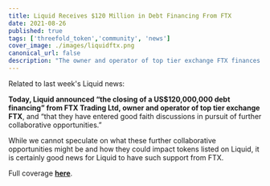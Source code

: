```yaml
---
title: Liquid Receives $120 Million in Debt Financing From FTX
date: 2021-08-26
published: true
tags: ['threefold_token','community', 'news']
cover_image: ./images/liquidftx.png
canonical_url: false
description: "The owner and operator of top tier exchange FTX finances Liquid and enters discussions around further collaboration."
---
```


Related to last week's Liquid news:

**Today, Liquid announced “the closing of a US$120,000,000 debt financing” from FTX Trading Ltd, owner and operator of top tier exchange FTX**, and “that they have entered good faith discussions in pursuit of further collaborative opportunities.”

While we cannot speculate on what these further collaborative opportunities might be and how they could impact tokens listed on Liquid, it is certainly good news for Liquid to have such support from FTX.

Full coverage **[here](https://forum.threefold.io/t/liquid-exchange-receives-120-000-000-in-debt-financing-from-top-tier-ftx/1159)**.